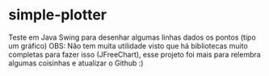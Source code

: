 # simple-plotter
Teste em Java Swing para desenhar algumas linhas dados os pontos (tipo um gráfico)  OBS: Não tem muita utilidade visto que há bibliotecas muito completas para fazer isso (JFreeChart), esse projeto foi mais para relembra algumas coisinhas e atualizar o Github :)
